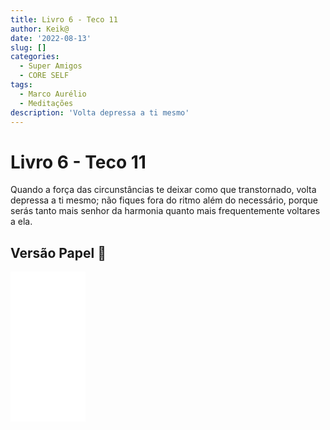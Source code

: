 ```yaml
---
title: Livro 6 - Teco 11
author: Keik@
date: '2022-08-13'
slug: []
categories:
  - Super Amigos
  - CORE SELF
tags:
  - Marco Aurélio
  - Meditações
description: 'Volta depressa a ti mesmo'
---
```


# Livro 6 - Teco 11

Quando a força das circunstâncias te deixar como que transtornado, volta depressa a ti mesmo; não fiques fora do ritmo além do necessário, porque serás tanto mais senhor da harmonia quanto mais frequentemente voltares a ela.

## Versão Papel :book:
<iframe style="width:120px;height:240px;" marginwidth="0" marginheight="0" scrolling="no" frameborder="0" src="//ws-na.amazon-adsystem.com/widgets/q?ServiceVersion=20070822&OneJS=1&Operation=GetAdHtml&MarketPlace=BR&source=ss&ref=as_ss_li_til&ad_type=product_link&tracking_id=mundodekeika-20&language=pt_BR&marketplace=amazon&region=BR&placement=B092FVY4BB&asins=B092FVY4BB&linkId=37c5ec14221f61f811029aa88b520891&show_border=true&link_opens_in_new_window=true"></iframe>